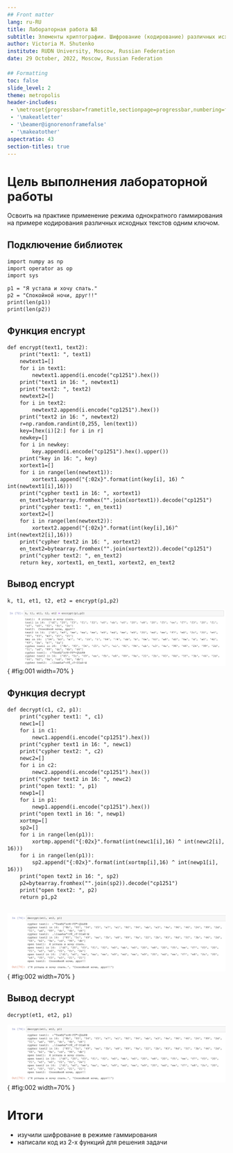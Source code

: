 ```yaml
---
## Front matter
lang: ru-RU
title: Лабораторная работа №8
subtitle: Элементы криптографии. Шифрование (кодирование) различных исходных текстов одним ключом
author: Victoria M. Shutenko
institute: RUDN University, Moscow, Russian Federation
date: 29 October, 2022, Moscow, Russian Federation

## Formatting
toc: false
slide_level: 2
theme: metropolis
header-includes: 
 - \metroset{progressbar=frametitle,sectionpage=progressbar,numbering=fraction}
 - '\makeatletter'
 - '\beamer@ignorenonframefalse'
 - '\makeatother'
aspectratio: 43
section-titles: true
---
```


# Цель выполнения лабораторной работы

Освоить на практике применение режима однократного гаммирования на примере кодирования различных исходных текстов одним ключом.

## Подключение библиотек

```
import numpy as np
import operator as op
import sys
```

```
p1 = "Я устала и хочу спать."
p2 = "Спокойной ночи, друг!!"
print(len(p1))
print(len(p2))

```

## Функция encrypt


```
def encrypt(text1, text2):
    print("text1: ", text1)
    newtext1=[]
    for i in text1:
        newtext1.append(i.encode("cp1251").hex())
    print("text1 in 16: ", newtext1)
    print("text2: ", text2)
    newtext2=[]
    for i in text2:
        newtext2.append(i.encode("cp1251").hex())
    print("text2 in 16: ", newtext2)
    r=np.random.randint(0,255, len(text1))
    key=[hex(i)[2:] for i in r]
    newkey=[]
    for i in newkey:
        key.append(i.encode("cp1251").hex().upper())
    print("key in 16: ", key)
    xortext1=[]
    for i in range(len(newtext1)):
        xortext1.append("{:02x}".format(int(key[i], 16) ^ int(newtext1[i],16)))
    print("cypher text1 in 16: ", xortext1)
    en_text1=bytearray.fromhex("".join(xortext1)).decode("cp1251")
    print("cypher text1: ", en_text1)
    xortext2=[]
    for i in range(len(newtext2)):
        xortext2.append("{:02x}".format(int(key[i],16)^ int(newtext2[i],16)))
    print("cypher text2 in 16: ", xortext2)
    en_text2=bytearray.fromhex("".join(xortext2)).decode("cp1251")
    print("cypher text2: ", en_text2)
    return key, xortext1, en_text1, xortext2, en_text2

```

## Вывод encrypt

```
k, t1, et1, t2, et2 = encrypt(p1,p2)
```

![Результат выполнения функции encrypt.](images/1.png){ #fig:001 width=70% }


## Функция decrypt

```
def decrypt(c1, c2, p1):
    print("cypher text1: ", c1)
    newc1=[]
    for i in c1:
        newc1.append(i.encode("cp1251").hex())
    print("cypher text1 in 16: ", newc1)
    print("cypher text2: ", c2)
    newc2=[]
    for i in c2:
        newc2.append(i.encode("cp1251").hex())
    print("cypher text2 in 16: ", newc2)
    print("open text1: ", p1)
    newp1=[]
    for i in p1:
        newp1.append(i.encode("cp1251").hex())
    print("open text1 in 16: ", newp1)
    xortmp=[]
    sp2=[]
    for i in range(len(p1)):
        xortmp.append("{:02x}".format(int(newc1[i],16) ^ int(newc2[i], 16)))
    for i in range(len(p1)):
        sp2.append("{:02x}".format(int(xortmp[i],16) ^ int(newp1[i], 16)))
    print("open text2 in 16: ", sp2)
    p2=bytearray.fromhex("".join(sp2)).decode("cp1251")
    print("open text2: ", p2)
    return p1,p2
    
```

![Результат выполнения функции decrypt.](images/2.png){ #fig:002 width=70% }

## Вывод decrypt

```
decrypt(et1, et2, p1)
```

![Результат выполнения функции decrypt.](images/2.png){ #fig:002 width=70% }


# Итоги

- изучили шифрование в режиме гаммирования
- написали код из 2-х функций для решения задачи